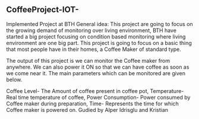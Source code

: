 ## CoffeeProject-IOT-
Implemented Project at BTH General idea: This project are going to focus on the growing demand of monitoring over living environment, BTH have started a big project focusing on condition based monitoring where living environment are one big part. This project is going to focus on a basic thing that most people have in their homes, a Coffee Maker of standard type.

The output of this project is we can monitor the Coffee maker from anywhere. We can also power it ON so that we can have coffee as soon as we come near it. The main parameters which can be monitored are given below.

Coffee Level- The Amount of coffee present in coffee pot, Temperature- Real time temperature of coffee, Power Consumption- Power consumed by Coffee maker during preparation, Time- Represents the time for which Coffee maker is powered on. Gudied by Alper Idrisglu and Kristian

